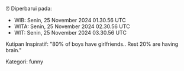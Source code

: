 ⏰ Diperbarui pada:
- WIB: Senin, 25 November 2024 01.30.56 UTC
- WITA: Senin, 25 November 2024 02.30.56 UTC
- WIT: Senin, 25 November 2024 03.30.56 UTC

Kutipan Inspiratif:
"80% of boys have girlfriends.. Rest 20% are having brain."


Kategori: funny

